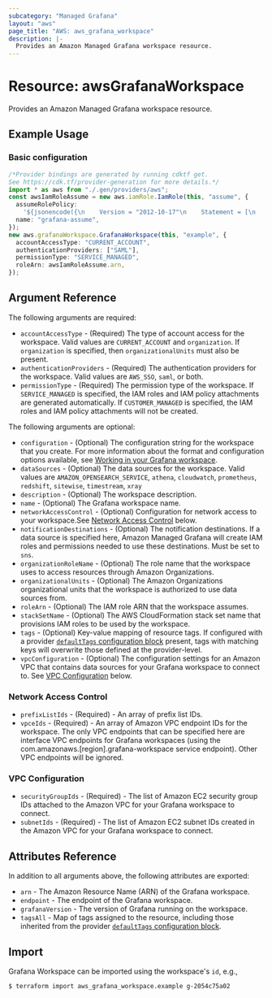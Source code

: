 ```yaml
---
subcategory: "Managed Grafana"
layout: "aws"
page_title: "AWS: aws_grafana_workspace"
description: |-
  Provides an Amazon Managed Grafana workspace resource.
---
```


# Resource: awsGrafanaWorkspace

Provides an Amazon Managed Grafana workspace resource.

## Example Usage

### Basic configuration

```typescript
/*Provider bindings are generated by running cdktf get.
See https://cdk.tf/provider-generation for more details.*/
import * as aws from "./.gen/providers/aws";
const awsIamRoleAssume = new aws.iamRole.IamRole(this, "assume", {
  assumeRolePolicy:
    '${jsonencode({\n    Version = "2012-10-17"\n    Statement = [\n      {\n        Action = "sts:AssumeRole"\n        Effect = "Allow"\n        Sid    = ""\n        Principal = {\n          Service = "grafana.amazonaws.com"\n        }\n      },\n    ]\n  })}',
  name: "grafana-assume",
});
new aws.grafanaWorkspace.GrafanaWorkspace(this, "example", {
  accountAccessType: "CURRENT_ACCOUNT",
  authenticationProviders: ["SAML"],
  permissionType: "SERVICE_MANAGED",
  roleArn: awsIamRoleAssume.arn,
});

```

## Argument Reference

The following arguments are required:

* `accountAccessType` - (Required) The type of account access for the workspace. Valid values are `CURRENT_ACCOUNT` and `organization`. If `organization` is specified, then `organizationalUnits` must also be present.
* `authenticationProviders` - (Required) The authentication providers for the workspace. Valid values are `AWS_SSO`, `saml`, or both.
* `permissionType` - (Required) The permission type of the workspace. If `SERVICE_MANAGED` is specified, the IAM roles and IAM policy attachments are generated automatically. If `CUSTOMER_MANAGED` is specified, the IAM roles and IAM policy attachments will not be created.

The following arguments are optional:

* `configuration` - (Optional) The configuration string for the workspace that you create. For more information about the format and configuration options available, see [Working in your Grafana workspace](https://docs.aws.amazon.com/grafana/latest/userguide/AMG-configure-workspace.html).
* `dataSources` - (Optional) The data sources for the workspace. Valid values are `AMAZON_OPENSEARCH_SERVICE`, `athena`, `cloudwatch`, `prometheus`, `redshift`, `sitewise`, `timestream`, `xray`
* `description` - (Optional) The workspace description.
* `name` - (Optional) The Grafana workspace name.
* `networkAccessControl` - (Optional) Configuration for network access to your workspace.See [Network Access Control](#network-access-control) below.
* `notificationDestinations` - (Optional) The notification destinations. If a data source is specified here, Amazon Managed Grafana will create IAM roles and permissions needed to use these destinations. Must be set to `sns`.
* `organizationRoleName` - (Optional) The role name that the workspace uses to access resources through Amazon Organizations.
* `organizationalUnits` - (Optional) The Amazon Organizations organizational units that the workspace is authorized to use data sources from.
* `roleArn` - (Optional) The IAM role ARN that the workspace assumes.
* `stackSetName` - (Optional) The AWS CloudFormation stack set name that provisions IAM roles to be used by the workspace.
* `tags` - (Optional) Key-value mapping of resource tags. If configured with a provider [`defaultTags` configuration block](https://registry.terraform.io/providers/hashicorp/aws/latest/docs#default_tags-configuration-block) present, tags with matching keys will overwrite those defined at the provider-level.
* `vpcConfiguration` - (Optional) The configuration settings for an Amazon VPC that contains data sources for your Grafana workspace to connect to. See [VPC Configuration](#vpc-configuration) below.

### Network Access Control

* `prefixListIds` - (Required) - An array of prefix list IDs.
* `vpceIds` - (Required) - An array of Amazon VPC endpoint IDs for the workspace. The only VPC endpoints that can be specified here are interface VPC endpoints for Grafana workspaces (using the com.amazonaws.\[region].grafana-workspace service endpoint). Other VPC endpoints will be ignored.

### VPC Configuration

* `securityGroupIds` - (Required) - The list of Amazon EC2 security group IDs attached to the Amazon VPC for your Grafana workspace to connect.
* `subnetIds` - (Required) - The list of Amazon EC2 subnet IDs created in the Amazon VPC for your Grafana workspace to connect.

## Attributes Reference

In addition to all arguments above, the following attributes are exported:

* `arn` - The Amazon Resource Name (ARN) of the Grafana workspace.
* `endpoint` - The endpoint of the Grafana workspace.
* `grafanaVersion` - The version of Grafana running on the workspace.
* `tagsAll` - Map of tags assigned to the resource, including those inherited from the provider [`defaultTags` configuration block](https://registry.terraform.io/providers/hashicorp/aws/latest/docs#default_tags-configuration-block).

## Import

Grafana Workspace can be imported using the workspace's `id`, e.g.,

```console
$ terraform import aws_grafana_workspace.example g-2054c75a02
```
